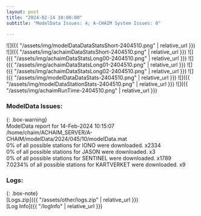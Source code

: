 ```yaml
---
layout: post
title: "2024-02-14 10:00:00"
subtitle: "ModelData Issues: 4; A-CHAIM System Issues: 0"

---
```


![]({{ "/assets/img/modelDataDataStatsShort-2404510.png" | relative_url }})
![]({{ "/assets/img/achaimDataStatsShort-2404510.png" | relative_url }})
![]({{ "/assets/img/achaimDataStatsLong00-2404510.png" | relative_url }})
![]({{ "/assets/img/achaimDataStatsLong01-2404510.png" | relative_url }})
![]({{ "/assets/img/achaimDataStatsLong02-2404510.png" | relative_url }})
![]({{ "/assets/img/modelDataDataStats-2404510.png" | relative_url }})
![]({{ "/assets/img/modelDataStationStats-2404510.png" | relative_url }})
![]({{ "/assets/img/achaimRunTime-2404510.png" | relative_url }})


### ModelData Issues:  
  
{: .box-warning}  
 ModelData report for 14-Feb-2024 10:15:07   
 /home/chaim/ACHAIM_SERVER/A-CHAIM/modelData/2024/045/10/modelData.mat   
 0% of all possible stations for IONO were downloaded. x2334   
 0% of all possible stations for JASON were downloaded. x3   
 0% of all possible stations for SENTINEL were downloaded. x1789   
 7.0234% of all possible stations for KARTVERKET were downloaded. x9   
  


### Logs:  
  
{: .box-note}  
[Logs.zip]({{ "/assets/other/logs.zip" | relative_url }})  
[Log Info]({{ "/logInfo" | relative_url }})  
